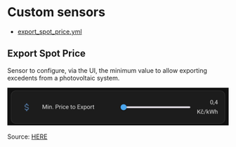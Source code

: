 # Custom sensors

- [export_spot_price.yml](#export-spot-price)

## Export Spot Price

Sensor to configure, via the UI, the minimum value to allow exporting excedents from a photovoltaic system.

![](./images/export_spot_price.png)

Source: [HERE](export_spot_price.yml)